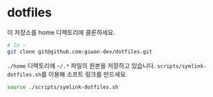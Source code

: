 # dotfiles

이 저장소를 home 디렉토리에 클론하세요.

```sh
# In ~
git clone git@github.com:giwan-dev/dotfiles.git
```

`./home` 디렉토리에 `~/.*` 파일의 원본을 저장하고 있습니다. `scripts/symlink-dotfiles.sh`를 이용해 소프트 링크를 만드세요.

```sh
source ./scripts/symlink-dotfiles.sh
```
